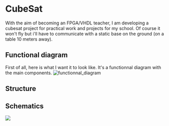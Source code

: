 # CubeSat
With the aim of becoming an FPGA/VHDL teacher, I am developing a cubesat project for practical work and projects for my school. Of course it won't fly but i'll have to communicate with a static base on the ground (on a table 10 meters away).

## Functional diagram
First of all, here is what I want it to look like. It's a functionnal diagram with the main components.
![functionnal_diagram](diagram.png)

## Structure

## Schematics
![](image.png)